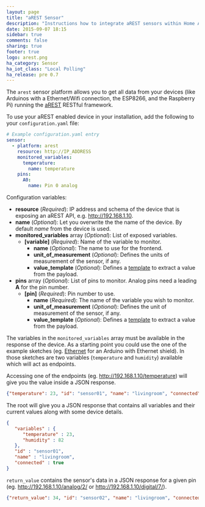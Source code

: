 ```yaml
---
layout: page
title: "aREST Sensor"
description: "Instructions how to integrate aREST sensors within Home Assistant."
date: 2015-09-07 18:15
sidebar: true
comments: false
sharing: true
footer: true
logo: arest.png
ha_category: Sensor
ha_iot_class: "Local Polling"
ha_release: pre 0.7
---
```



The `arest` sensor platform allows you to get all data from your devices (like Arduinos with a Ethernet/Wifi connection, the ESP8266, and the Raspberry Pi) running the [aREST](http://arest.io/) RESTful framework.

To use your aREST enabled device in your installation, add the following to your `configuration.yaml` file:

```yaml
# Example configuration.yaml entry
sensor:
  - platform: arest
    resource: http://IP_ADDRESS
    monitored_variables:
      temperature:
        name: temperature
    pins:
      A0:
        name: Pin 0 analog
```

Configuration variables:

- **resource** (*Required*): IP address and schema of the device that is exposing an aREST API, e.g. http://192.168.1.10.
- **name** (*Optional*): Let you overwrite the the name of the device. By default *name* from the device is used.
- **monitored_variables** array (*Optional*): List of exposed variables.
  - **[variable]** (*Required*): Name of the variable to monitor.
    - **name** (*Optional*): The name to use for the frontend.
    - **unit_of_measurement** (*Optional*): Defines the units of measurement of the sensor, if any.
    - **value_template** (*Optional*): Defines a [template](/docs/configuration/templating/#processing-incoming-data) to extract a value from the payload.
- **pins** array (*Optional*): List of pins to monitor. Analog pins need a leading **A** for the pin number.
  - **[pin]** (*Required*): Pin number to use.
    - **name** (*Required*): The name of the variable you wish to monitor.
    - **unit_of_measurement** (*Optional*): Defines the unit of measurement of the sensor, if any.
    - **value_template** (*Optional*): Defines a [template](/docs/configuration/templating/#processing-incoming-data) to extract a value from the payload.

The variables in the `monitored_variables` array must be available in the response of the device. As a starting point you could use the one of the example sketches (eg.  [Ethernet](https://raw.githubusercontent.com/marcoschwartz/aREST/master/examples/Ethernet/Ethernet.ino) for an Arduino with Ethernet shield). In those sketches are two variables (`temperature` and `humidity`) available which will act as endpoints. 

Accessing one of the endpoints (eg. http://192.168.1.10/temperature) will give you the value inside a JSON response.

```json
{"temperature": 23, "id": "sensor01", "name": "livingroom", "connected": true}
```

The root will give you a JSON response that contains all variables and their current values along with some device details.

```json
{
   "variables" : {
      "temperature" : 23,
      "humidity" : 82
   },
   "id" : "sensor01",
   "name" : "livingroom",
   "connected" : true
}
```

`return_value` contains the sensor's data in a JSON response for a given pin (eg. http://192.168.1.10/analog/2/ or  http://192.168.1.10/digital/7/). 

```json
{"return_value": 34, "id": "sensor02", "name": "livingroom", "connected": true}
```

